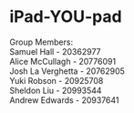 iPad-YOU-pad
============

Group Members: <br />
Samuel Hall - 20362977<br />
Alice McCullagh - 20776091<br />
Josh La Verghetta - 20762905<br />
Yuki Robson - 20925708<br />
Sheldon Liu - 20993544<br />
Andrew Edwards - 20937641<br />
